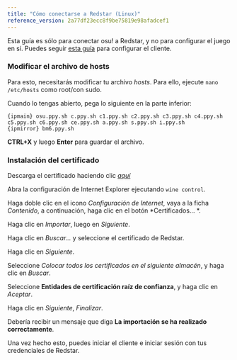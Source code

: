 ```yaml
---
title: "Cómo conectarse a Redstar (Linux)"
reference_version: 2a77df23ecc8f9be75819e98afadcef1
---
```

Esta guía es sólo para conectar osu! a Redstar, y no para configurar el juego en sí. Puedes seguir [esta guía](https://gist.github.com/Francesco149/a2f796683a4e5195458f4bb171d88eb0) para configurar el cliente.

### Modificar el archivo de hosts
Para esto, necesitarás modificar tu archivo *hosts*. Para ello, ejecute `nano /etc/hosts` como root/con sudo.

Cuando lo tengas abierto, pega lo siguiente en la parte inferior:

```
{ipmain} osu.ppy.sh c.ppy.sh c1.ppy.sh c2.ppy.sh c3.ppy.sh c4.ppy.sh c5.ppy.sh c6.ppy.sh ce.ppy.sh a.ppy.sh s.ppy.sh i.ppy.sh
{ipmirror} bm6.ppy.sh
```
**CTRL+X** y luego **Enter** para guardar el archivo.

### Instalación del certificado
Descarga el certificado haciendo clic [*aquí*](https://zxq.co/ripple/ripple-server-switcher/-/raw/master/RippleServerSwitcher/Resources/ripple.cer?inline=false)

Abra la configuración de Internet Explorer ejecutando `wine control`.

Haga doble clic en el icono *Configuración de Internet*, vaya a la ficha *Contenido*, a continuación, haga clic en el botón *Certificados... *.

Haga clic en *Importar*, luego en *Siguiente*.

Haga clic en *Buscar...* y seleccione el certificado de Redstar.

Haga clic en *Siguiente*.

Seleccione *Colocar todos los certificados en el siguiente almacén*, y haga clic en *Buscar*.

Seleccione **Entidades de certificación raíz de confianza**, y haga clic en *Aceptar*.

Haga clic en *Siguiente*, *Finalizar*.

Debería recibir un mensaje que diga **La importación se ha realizado correctamente**.


Una vez hecho esto, puedes iniciar el cliente e iniciar sesión con tus credenciales de Redstar.